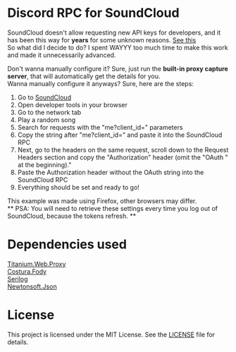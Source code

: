 # Discord RPC for SoundCloud
SoundCloud doesn't allow requesting new API keys for developers, and it has been this way for **years** for some unknown reasons. [See this](https://soundcloud.com/you/apps/new)\
So what did I decide to do? I spent WAYYY too much time to make this work and made it unnecessarily advanced.

Don't wanna manually configure it? Sure, just run the **built-in proxy capture server**, that will automatically get the details for you.\
Wanna manually configure it anyways? Sure, here are the steps:
1. Go to [SoundCloud](https://soundcloud.com/)
2. Open developer tools in your browser
3. Go to the network tab
4. Play a random song
5. Search for requests with the "me?client_id=" parameters
6. Copy the string after "me?client_id=" and paste it into the SoundCloud RPC
7. Next, go to the headers on the same request, scroll down to the Request Headers section and copy the "Authorization" header (omit the "OAuth " at the beginning)."
8. Paste the Authorization header without the OAuth string into the SoundCloud RPC
9. Everything should be set and ready to go!

This example was made using Firefox, other browsers may differ.\
** PSA: You will need to retrieve these settings every time you log out of SoundCloud, because the tokens refresh. **

# Dependencies used
[Titanium.Web.Proxy](https://github.com/justcoding121/titanium-web-proxy)\
[Costura.Fody](https://github.com/Fody/Costura)\
[Serilog](https://github.com/serilog/serilog)\
[Newtonsoft.Json](https://github.com/JamesNK/Newtonsoft.Json)

# License
This project is licensed under the MIT License. See the [LICENSE](LICENSE) file for details.
